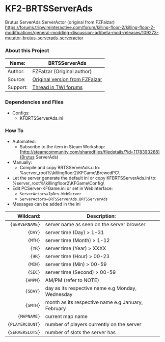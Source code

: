 # KF2-BRTSServerAds
Brutus ServerAds ServerActor (original from FZFalzar) https://forums.tripwireinteractive.com/forum/killing-floor-2/killing-floor-2-modifications/general-modding-discussion-ad/beta-mod-releases/109273-mutator-brutus-serverads-serveractor

### About this Project ###
Name:       |  BRTSServerAds
----------- |   -----------
Author:   | FZFalzar (Original author)
Source: 	|   [Original version from FZFalzar](https://forums.tripwireinteractive.com/forum/killing-floor-2/killing-floor-2-modifications/general-modding-discussion-ad/beta-mod-releases/109273-mutator-brutus-serverads-serveractor)
Support: | [Thread in TWI forums](https://forums.tripwireinteractive.com/forum/killing-floor-2/killing-floor-2-modifications/general-modding-discussion-ad/beta-mod-releases/109273-mutator-brutus-serverads-serveractor)


### Dependencies and Files ###

* Configs:
	- KFBRTSServerAds.ini
  
### How To ###

* Automated:
	- Subscribe to the item in Steam Workshop: [http://steamcommunity.com/sharedfiles/filedetails/?id=1178393288](Brutus ServerAds)
* Manually:
	- Compile and copy BRTSServerAds.u to: %server_root%\killingfloor2\KFGame\BrewedPC\
* Let the server generate the default ini or copy KFBRTSServerAds.ini to: %server_root%\killingfloor2\KFGame\Config\
* Edit PCServer-KFGame.ini or set in Webinterface:
	- `ServerActors=IpDrv.WebServer`
	- `ServerActors=BRTSServerAds.BRTSServerAds`
* Messages can be added in the ini

Wildcard:			|	Description:
-------------------:|---------------------
`{SERVERNAME}`		| server name as seen on the server browser
`{DAY}` 			| server time (Day) 	> 1-31
`{MTH}` 			| server time (Month)   > 1-12
`{YR}`				| server time (Year)    > XXXX
`{HR}`           	| server time (Hour)    > 00-23
`{MIN}`          	| server time (Min)     > 00-59
`{SEC}`          	| server time (Second)  > 00-59
`{AMPM}`         	| AM/PM (refer to NOTE)
`{SDAY}`         	| day as its respective name e.g Monday, Wednesday
`{SMTH}`         	| month as its respective name e.g January, February
`{MAPNAME}`      	| current map name
`{PLAYERCOUNT}`  	| number of players currently on the server
`{SERVERSLOTS}`  	| number of slots the server has
